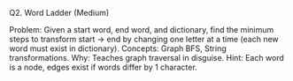 Q2. Word Ladder (Medium)

Problem: Given a start word, end word, and dictionary, find the minimum steps to transform start → end by changing one letter at a time (each new word must exist in dictionary).
Concepts: Graph BFS, String transformations.
Why: Teaches graph traversal in disguise.
Hint: Each word is a node, edges exist if words differ by 1 character.